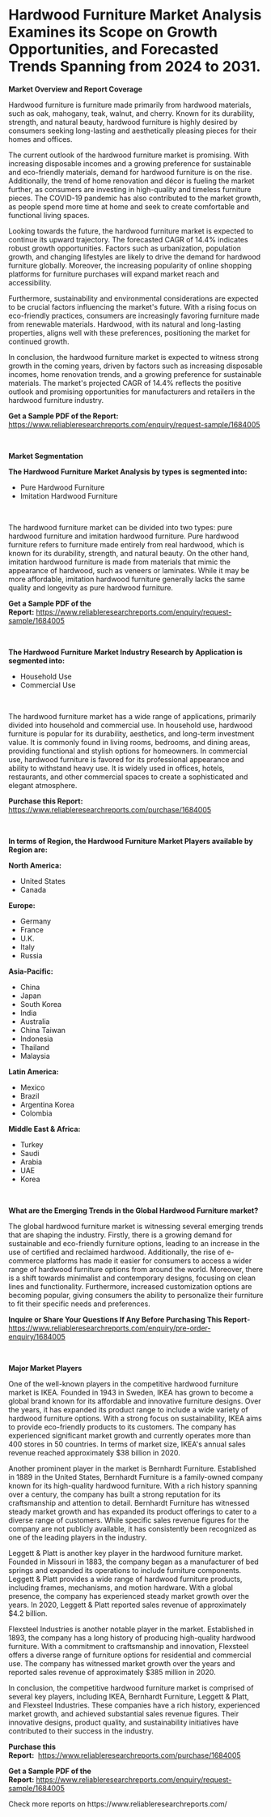 <p><h1>Hardwood Furniture Market Analysis Examines its Scope on Growth Opportunities, and Forecasted Trends Spanning from 2024 to 2031.</h1></p><p><strong>Market Overview and Report Coverage</strong></p>
<p><p>Hardwood furniture is furniture made primarily from hardwood materials, such as oak, mahogany, teak, walnut, and cherry. Known for its durability, strength, and natural beauty, hardwood furniture is highly desired by consumers seeking long-lasting and aesthetically pleasing pieces for their homes and offices.</p><p>The current outlook of the hardwood furniture market is promising. With increasing disposable incomes and a growing preference for sustainable and eco-friendly materials, demand for hardwood furniture is on the rise. Additionally, the trend of home renovation and décor is fueling the market further, as consumers are investing in high-quality and timeless furniture pieces. The COVID-19 pandemic has also contributed to the market growth, as people spend more time at home and seek to create comfortable and functional living spaces.</p><p>Looking towards the future, the hardwood furniture market is expected to continue its upward trajectory. The forecasted CAGR of 14.4% indicates robust growth opportunities. Factors such as urbanization, population growth, and changing lifestyles are likely to drive the demand for hardwood furniture globally. Moreover, the increasing popularity of online shopping platforms for furniture purchases will expand market reach and accessibility.</p><p>Furthermore, sustainability and environmental considerations are expected to be crucial factors influencing the market's future. With a rising focus on eco-friendly practices, consumers are increasingly favoring furniture made from renewable materials. Hardwood, with its natural and long-lasting properties, aligns well with these preferences, positioning the market for continued growth.</p><p>In conclusion, the hardwood furniture market is expected to witness strong growth in the coming years, driven by factors such as increasing disposable incomes, home renovation trends, and a growing preference for sustainable materials. The market's projected CAGR of 14.4% reflects the positive outlook and promising opportunities for manufacturers and retailers in the hardwood furniture industry.</p></p>
<p><strong>Get a Sample PDF of the Report:</strong> <a href="https://www.reliableresearchreports.com/enquiry/request-sample/1684005">https://www.reliableresearchreports.com/enquiry/request-sample/1684005</a></p>
<p>&nbsp;</p>
<p><strong>Market Segmentation</strong></p>
<p><strong>The Hardwood Furniture Market Analysis by types is segmented into:</strong></p>
<p><ul><li>Pure Hardwood Furniture</li><li>Imitation Hardwood Furniture</li></ul></p>
<p>&nbsp;</p>
<p><p>The hardwood furniture market can be divided into two types: pure hardwood furniture and imitation hardwood furniture. Pure hardwood furniture refers to furniture made entirely from real hardwood, which is known for its durability, strength, and natural beauty. On the other hand, imitation hardwood furniture is made from materials that mimic the appearance of hardwood, such as veneers or laminates. While it may be more affordable, imitation hardwood furniture generally lacks the same quality and longevity as pure hardwood furniture.</p></p>
<p><strong>Get a Sample PDF of the Report:</strong>&nbsp;<a href="https://www.reliableresearchreports.com/enquiry/request-sample/1684005">https://www.reliableresearchreports.com/enquiry/request-sample/1684005</a></p>
<p>&nbsp;</p>
<p><strong>The Hardwood Furniture Market Industry Research by Application is segmented into:</strong></p>
<p><ul><li>Household Use</li><li>Commercial Use</li></ul></p>
<p>&nbsp;</p>
<p><p>The hardwood furniture market has a wide range of applications, primarily divided into household and commercial use. In household use, hardwood furniture is popular for its durability, aesthetics, and long-term investment value. It is commonly found in living rooms, bedrooms, and dining areas, providing functional and stylish options for homeowners. In commercial use, hardwood furniture is favored for its professional appearance and ability to withstand heavy use. It is widely used in offices, hotels, restaurants, and other commercial spaces to create a sophisticated and elegant atmosphere.</p></p>
<p><strong>Purchase this Report:</strong>&nbsp; <a href="https://www.reliableresearchreports.com/purchase/1684005">https://www.reliableresearchreports.com/purchase/1684005</a></p>
<p>&nbsp;</p>
<p><strong>In terms of Region, the Hardwood Furniture Market Players available by Region are:</strong></p>
<p>
    <p> <strong> North America: </strong>
        <ul>
            <li>United States</li>
            <li>Canada</li>
        </ul>
        </p> 
    <p> <strong> Europe: </strong>
        <ul>
            <li>Germany</li>
            <li>France</li>
            <li>U.K.</li>
            <li>Italy</li>
            <li>Russia</li>
        </ul>
        </p> 
    <p> <strong> Asia-Pacific: </strong>
        <ul>
            <li>China</li>
            <li>Japan</li>
            <li>South Korea</li>
            <li>India</li>
            <li>Australia</li>
            <li>China Taiwan</li>
            <li>Indonesia</li>
            <li>Thailand</li>
            <li>Malaysia</li>
        </ul>
        </p> 
    <p> <strong> Latin America: </strong>
        <ul>
            <li>Mexico</li>
            <li>Brazil</li>
            <li>Argentina Korea</li>
            <li>Colombia</li>
        </ul>
        </p> 
    <p> <strong> Middle East & Africa: </strong>
        <ul>
            <li>Turkey</li>
            <li>Saudi</li>
            <li>Arabia</li>
            <li>UAE</li>
            <li>Korea</li>
        </ul>
    </p>
    </p>
<p>&nbsp;</p>
<p><strong>What are the Emerging Trends in the Global Hardwood Furniture market?</strong></p>
<p><p>The global hardwood furniture market is witnessing several emerging trends that are shaping the industry. Firstly, there is a growing demand for sustainable and eco-friendly furniture options, leading to an increase in the use of certified and reclaimed hardwood. Additionally, the rise of e-commerce platforms has made it easier for consumers to access a wider range of hardwood furniture options from around the world. Moreover, there is a shift towards minimalist and contemporary designs, focusing on clean lines and functionality. Furthermore, increased customization options are becoming popular, giving consumers the ability to personalize their furniture to fit their specific needs and preferences.</p></p>
<p><strong>Inquire or Share Your Questions If Any Before Purchasing This Report</strong>- <a href="https://www.reliableresearchreports.com/enquiry/pre-order-enquiry/1684005">https://www.reliableresearchreports.com/enquiry/pre-order-enquiry/1684005</a></p>
<p>&nbsp;</p>
<p><strong>Major Market Players</strong></p>
<p><p>One of the well-known players in the competitive hardwood furniture market is IKEA. Founded in 1943 in Sweden, IKEA has grown to become a global brand known for its affordable and innovative furniture designs. Over the years, it has expanded its product range to include a wide variety of hardwood furniture options. With a strong focus on sustainability, IKEA aims to provide eco-friendly products to its customers. The company has experienced significant market growth and currently operates more than 400 stores in 50 countries. In terms of market size, IKEA's annual sales revenue reached approximately $38 billion in 2020.</p><p>Another prominent player in the market is Bernhardt Furniture. Established in 1889 in the United States, Bernhardt Furniture is a family-owned company known for its high-quality hardwood furniture. With a rich history spanning over a century, the company has built a strong reputation for its craftsmanship and attention to detail. Bernhardt Furniture has witnessed steady market growth and has expanded its product offerings to cater to a diverse range of customers. While specific sales revenue figures for the company are not publicly available, it has consistently been recognized as one of the leading players in the industry.</p><p>Leggett & Platt is another key player in the hardwood furniture market. Founded in Missouri in 1883, the company began as a manufacturer of bed springs and expanded its operations to include furniture components. Leggett & Platt provides a wide range of hardwood furniture products, including frames, mechanisms, and motion hardware. With a global presence, the company has experienced steady market growth over the years. In 2020, Leggett & Platt reported sales revenue of approximately $4.2 billion.</p><p>Flexsteel Industries is another notable player in the market. Established in 1893, the company has a long history of producing high-quality hardwood furniture. With a commitment to craftsmanship and innovation, Flexsteel offers a diverse range of furniture options for residential and commercial use. The company has witnessed market growth over the years and reported sales revenue of approximately $385 million in 2020.</p><p>In conclusion, the competitive hardwood furniture market is comprised of several key players, including IKEA, Bernhardt Furniture, Leggett & Platt, and Flexsteel Industries. These companies have a rich history, experienced market growth, and achieved substantial sales revenue figures. Their innovative designs, product quality, and sustainability initiatives have contributed to their success in the industry.</p></p>
<p><strong>Purchase this Report:</strong>&nbsp;&nbsp;<a href="https://www.reliableresearchreports.com/purchase/1684005">https://www.reliableresearchreports.com/purchase/1684005</a></p>
<p></p>
<p><strong>Get a Sample PDF of the Report:</strong>&nbsp;<a href="https://www.reliableresearchreports.com/enquiry/request-sample/1684005">https://www.reliableresearchreports.com/enquiry/request-sample/1684005</a></p>
<p>Check more reports on https://www.reliableresearchreports.com/</p>
